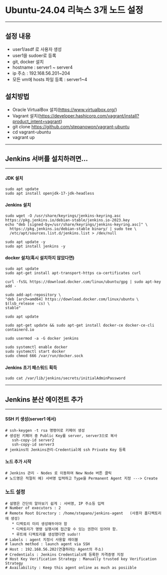 


# Ubuntu-24.04 리눅스 3개 노드 설정
---
## 설정 내용
* user1/asdf 로 사용자 생성
* user1을 sudoer로 등록
* git, docker 설치
* hostname : server1 ~ server4
* ip 주소 : 192.168.56.201~204
* 모든 vm에 hosts 파일 등록 : server1~4

## 설치방법
* Oracle VirtualBox 설치(https://www.virtualbox.org/)
* Vagrant 설치(https://developer.hashicorp.com/vagrant/install?product_intent=vagrant)
* git clone https://github.com/stepanowon/vagrant-ubuntu
* cd vagrant-ubuntu
* vagrant up

---
## Jenkins 서버를 설치하려면...
---
#### JDK 설치
```ssh
sudo apt update
sudo apt install openjdk-17-jdk-headless
```

#### Jenkins 설치
```ssh
sudo wget -O /usr/share/keyrings/jenkins-keyring.asc https://pkg.jenkins.io/debian-stable/jenkins.io-2023.key
echo "deb [signed-by=/usr/share/keyrings/jenkins-keyring.asc]" \
  https://pkg.jenkins.io/debian-stable binary/ | sudo tee \
  /etc/apt/sources.list.d/jenkins.list > /dev/null

sudo apt update -y
sudo apt install jenkins -y
```

#### docker 설치(혹시 설치하지 않았다면)
```ssh
sudo apt update
sudo apt-get install apt-transport-https ca-certificates curl

curl -fsSL https://download.docker.com/linux/ubuntu/gpg | sudo apt-key add -

sudo add-apt-repository \
"deb [arch=amd64] https://download.docker.com/linux/ubuntu \
$(lsb_release -cs) \
stable"

sudo apt update

sudo apt-get update && sudo apt-get install docker-ce docker-ce-cli containerd.io

sudo usermod -a -G docker jenkins  

sudo systemctl enable docker
sudo systemctl start docker
sudo chmod 666 /var/run/docker.sock   
```

#### Jenkins 초기 패스워드 획득
```ssh
sudo cat /var/lib/jenkins/secrets/initialAdminPassword
```
---

## Jenkins 분산 에이전트 추가
---
#### SSH 키 생성(server1 에서)
```ssh
# ssh-keygen -t rsa 명령어로 키페어 생성
# 생성된 키페어 중 Public Key를 server, server3으로 복사
   ssh-copy-id server2
   ssh-copy-id server3
# jenkins의 Jenkins관리-Credential에 ssh Private Key 등록
```

#### 노드 추가 시작
```ssh
# Jenkins 관리 - Nodes 로 이동하여 New Node 버튼 클릭
# 노드명은 적절히 예) 서버명 입력하고 Type을 Permanent Agent 지정 ---> Create
```

### 노드 설정
```ssh
# 설명은 간단히 알아보기 쉽게 : 서버명, IP 주소등 입력
# Number of executors : 2
# Remote Root Directory : /home/stepano/jenkins-agent   (사용자 홈디렉토리에 생성)
   * 디렉토리 미리 생성해두어야 함
   * 디렉토리가 명령 실행시에 접근할 수 있는 권한이 있어야 함.
   * 루트에 디렉토리를 생성했다면 sudo!!
# Labels : agent 지정시 사용할 레이블
# launch method : launch agent via SSH
# Host : 192.168.56.202(연결하려는 Agent의 주소)
# Credentials : Jenkins Credentials에 등록한 자격증명 지정
# Host Key Verification Strategy : Manually trusted key Verification Strategy
# Availability : Keep this agent online as much as posiible
```
